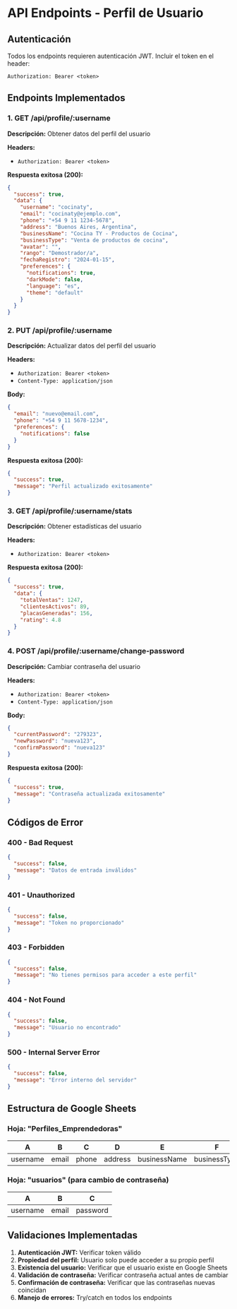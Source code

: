 # API Endpoints - Perfil de Usuario

## Autenticación
Todos los endpoints requieren autenticación JWT. Incluir el token en el header:
```
Authorization: Bearer <token>
```

## Endpoints Implementados

### 1. GET /api/profile/:username
**Descripción:** Obtener datos del perfil del usuario

**Headers:**
- `Authorization: Bearer <token>`

**Respuesta exitosa (200):**
```json
{
  "success": true,
  "data": {
    "username": "cocinaty",
    "email": "cocinaty@ejemplo.com", 
    "phone": "+54 9 11 1234-5678",
    "address": "Buenos Aires, Argentina",
    "businessName": "Cocina TY - Productos de Cocina",
    "businessType": "Venta de productos de cocina",
    "avatar": "",
    "rango": "Demostrador/a",
    "fechaRegistro": "2024-01-15",
    "preferences": {
      "notifications": true,
      "darkMode": false,
      "language": "es",
      "theme": "default"
    }
  }
}
```

### 2. PUT /api/profile/:username
**Descripción:** Actualizar datos del perfil del usuario

**Headers:**
- `Authorization: Bearer <token>`
- `Content-Type: application/json`

**Body:**
```json
{
  "email": "nuevo@email.com",
  "phone": "+54 9 11 5678-1234",
  "preferences": {
    "notifications": false
  }
}
```

**Respuesta exitosa (200):**
```json
{
  "success": true,
  "message": "Perfil actualizado exitosamente"
}
```

### 3. GET /api/profile/:username/stats
**Descripción:** Obtener estadísticas del usuario

**Headers:**
- `Authorization: Bearer <token>`

**Respuesta exitosa (200):**
```json
{
  "success": true,
  "data": {
    "totalVentas": 1247,
    "clientesActivos": 89,
    "placasGeneradas": 156,
    "rating": 4.8
  }
}
```

### 4. POST /api/profile/:username/change-password
**Descripción:** Cambiar contraseña del usuario

**Headers:**
- `Authorization: Bearer <token>`
- `Content-Type: application/json`

**Body:**
```json
{
  "currentPassword": "279323",
  "newPassword": "nueva123",
  "confirmPassword": "nueva123"
}
```

**Respuesta exitosa (200):**
```json
{
  "success": true,
  "message": "Contraseña actualizada exitosamente"
}
```

## Códigos de Error

### 400 - Bad Request
```json
{
  "success": false,
  "message": "Datos de entrada inválidos"
}
```

### 401 - Unauthorized
```json
{
  "success": false,
  "message": "Token no proporcionado"
}
```

### 403 - Forbidden
```json
{
  "success": false,
  "message": "No tienes permisos para acceder a este perfil"
}
```

### 404 - Not Found
```json
{
  "success": false,
  "message": "Usuario no encontrado"
}
```

### 500 - Internal Server Error
```json
{
  "success": false,
  "message": "Error interno del servidor"
}
```

## Estructura de Google Sheets

### Hoja: "Perfiles_Emprendedoras"
| A | B | C | D | E | F | G | H | I | J | K | L | M | N | O | P | Q |
|---|---|---|---|---|---|---|---|---|---|---|---|---|---|---|---|---|
| username | email | phone | address | businessName | businessType | avatar | rango | fechaRegistro | totalVentas | clientesActivos | placasGeneradas | rating | notifications | darkMode | language | theme |

### Hoja: "usuarios" (para cambio de contraseña)
| A | B | C |
|---|---|---|
| username | email | password |

## Validaciones Implementadas

1. **Autenticación JWT:** Verificar token válido
2. **Propiedad del perfil:** Usuario solo puede acceder a su propio perfil
3. **Existencia del usuario:** Verificar que el usuario existe en Google Sheets
4. **Validación de contraseña:** Verificar contraseña actual antes de cambiar
5. **Confirmación de contraseña:** Verificar que las contraseñas nuevas coincidan
6. **Manejo de errores:** Try/catch en todos los endpoints
